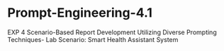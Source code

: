 # Prompt-Engineering-4.1
EXP 4 Scenario-Based Report Development Utilizing Diverse Prompting Techniques- Lab Scenario: Smart Health Assistant System

